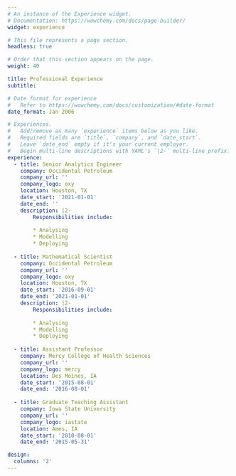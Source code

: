 ```yaml
---
# An instance of the Experience widget.
# Documentation: https://wowchemy.com/docs/page-builder/
widget: experience

# This file represents a page section.
headless: true

# Order that this section appears on the page.
weight: 40

title: Professional Experience
subtitle:

# Date format for experience
#   Refer to https://wowchemy.com/docs/customization/#date-format
date_format: Jan 2006

# Experiences.
#   Add/remove as many `experience` items below as you like.
#   Required fields are `title`, `company`, and `date_start`.
#   Leave `date_end` empty if it's your current employer.
#   Begin multi-line descriptions with YAML's `|2-` multi-line prefix.
experience:
  - title: Senior Analytics Engineer
    company: Occidental Petroleum
    company_url: ''
    company_logo: oxy
    location: Houston, TX
    date_start: '2021-01-01'
    date_end: ''
    description: |2-
        Responsibilities include:
        
        * Analysing
        * Modelling
        * Deploying
        
  - title: Mathematical Scientist
    company: Occidental Petroleum 
    company_url: ''
    company_logo: oxy
    location: Houston, TX
    date_start: '2016-09-01'
    date_end: '2021-01-01'
    description: |2-
        Responsibilities include:
        
        * Analysing
        * Modelling
        * Deploying
      
  - title: Assistant Professor
    company: Mercy College of Health Sciences
    company_url: ''
    company_logo: mercy
    location: Des Moines, IA
    date_start: '2015-08-01'
    date_end: '2016-08-01'
    
  - title: Graduate Teaching Assistant
    company: Iowa State University
    company_url: ''
    company_logo: iastate
    location: Ames, IA
    date_start: '2010-08-01'
    date_end: '2015-05-31'

design:
  columns: '2'
---
```

